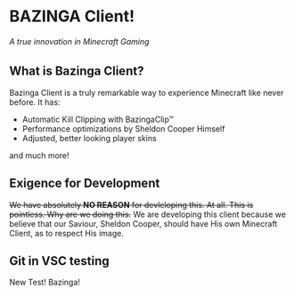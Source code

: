 # BAZINGA Client!
###### A true innovation in Minecraft Gaming

## What is Bazinga Client?
  Bazinga Client is a truly remarkable way to experience Minecraft like never before. It has:
  - Automatic Kill Clipping with BazingaClip™ 
  - Performance optimizations by Sheldon Cooper Himself
  - Adjusted, better looking player skins
 
  and much more!
  
##  Exigence for Development

 ~~We have absolutely **NO REASON** for devleloping this. At all. This is pointless. Why are we doing this.~~
We are developing this client because we believe that our Saviour, Sheldon Cooper, should have His own Minecraft Client, as to respect His image.


## Git in VSC testing
 New Test! Bazinga!
